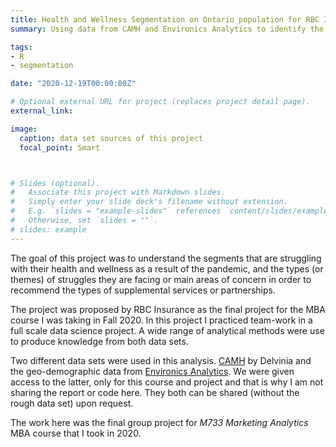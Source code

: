```yaml
---
title: Health and Wellness Segmentation on Ontario population for RBC Insurance
summary: Using data from CAMH and Environics Analytics to identify the segments who are facing a decline in mental health during COVID-19

tags:
- R
- segmentation

date: "2020-12-19T00:00:00Z"

# Optional external URL for project (replaces project detail page).
external_link: 

image:
  caption: data set sources of this project
  focal_point: Smart



# Slides (optional).
#   Associate this project with Markdown slides.
#   Simply enter your slide deck's filename without extension.
#   E.g. `slides = "example-slides"` references `content/slides/example-slides.md`.
#   Otherwise, set `slides = ""`. 
# slides: example
---
```


The goal of this project was to understand the segments that are struggling with their health and
wellness as a result of the pandemic, and the types (or themes) of struggles they are facing or main areas of concern in order to recommend the types of supplemental services or partnerships.

The project was proposed by RBC Insurance as the final project for the MBA course I was taking in Fall 2020. In this project I practiced team-work in a full scale data science project. A wide range of analytical methods were use to produce knowledge from both data sets.

Two different data sets were used in this analysis. [CAMH](https://www.delvinia.com/camh-coronavirus-mental-health/) by Delvinia and the geo-demographic data from [Environics Analytics](https://environicsanalytics.com/en-ca). We were given access to the latter, only for this course and project and that is why I am not sharing the report or code here. They both can be shared (without the rough data set) upon request.


The work here was the final group project for _M733 Marketing Analytics_ MBA course that I took in 2020.